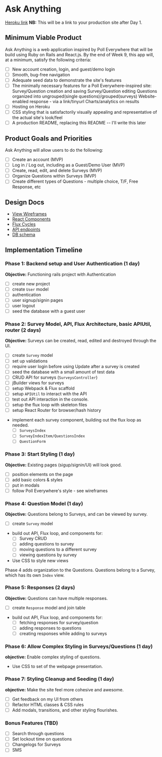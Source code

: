 # Ask Anything

[Heroku link][heroku] **NB:** This will be a link to your production site after Day 1.

[heroku]: http://www.herokuapp.com

## Minimum Viable Product

Ask Anything is a web application inspired by Poll Everywhere that will be build using Ruby on Rails and React.js.  By the end of Week 9, this app will, at a minimum, satisfy the following criteria:

- [ ] New account creation, login, and guest/demo login
- [ ] Smooth, bug-free navigation
- [ ] Adequate seed data to demonstrate the site's features
- [ ] The minimally necessary features for a Poll Everywhere-inspired site:
            Survey/Question creation and saving
            Survey/Question editing
            Questions organized into ungrouped(single questions)/grouped(surveys)
            Website-enabled response - via a link/tinyurl
            Charts/analytics on results
- [ ] Hosting on Heroku
- [ ] CSS styling that is satisfactorily visually appealing and representative of the actual site's look/feel
- [ ] A production README, replacing this README -- I'll write this later

## Product Goals and Priorities

Ask Anything will allow users to do the following:

- [ ] Create an account (MVP)
- [ ] Log in / Log out, including as a Guest/Demo User (MVP)
- [ ] Create, read, edit, and delete Surveys (MVP)
- [ ] Organize Questions within Surveys (MVP)
- [ ] Create different types of Questions - multiple choice, T/F, Free Response, etc

## Design Docs
* [View Wireframes][views]
* [React Components][components]
* [Flux Cycles][flux-cycles]
* [API endpoints][api-endpoints]
* [DB schema][schema]

[views]: ./docs/views.md
[components]: ./docs/components.md
[flux-cycles]: ./docs/flux-cycles.md
[api-endpoints]: ./docs/api-endpoints.md
[schema]: ./docs/schema.md

## Implementation Timeline

### Phase 1: Backend setup and User Authentication (1 day)

**Objective:** Functioning rails project with Authentication

- [ ] create new project
- [ ] create `User` model
- [ ] authentication
- [ ] user signup/signin pages
- [ ] user logout
- [ ] seed the database with a guest user

### Phase 2: Survey Model, API, Flux Architecture, basic APIUtil, router (2 days)

**Objective:** Surveys can be created, read, edited and destroyed through
the UI.

- [ ] create `Survey` model
- [ ] set up validations
- [ ] require user login before using Update after a survey is created
- [ ] seed the database with a small amount of test data
- [ ] CRUD API for surveys (`SurveysController`)
- [ ] jBuilder views for surveys
- [ ] setup Webpack & Flux scaffold
- [ ] setup `APIUtil` to interact with the API
- [ ] test out API interaction in the console.
- [ ] setup the flux loop with skeleton files
- [ ] setup React Router for browser/hash history
- implement each survey component, building out the flux loop as needed.
  - [ ] `SurveysIndex`
  - [ ] `SurveyIndexItem/QuestionsIndex`
  - [ ] `QuestionForm`

### Phase 3: Start Styling (1 day)

**Objective:** Existing pages (sigup/signin/UI) will look good.

- [ ] position elements on the page
- [ ] add basic colors & styles
- [ ] put in modals
- [ ] follow Poll Everywhere's style - see wireframes

### Phase 4: Question Model (1 day)

**Objective:** Questions belong to Surveys, and can be viewed by survey.

- [ ] create `Survey` model
- build out API, Flux loop, and components for:
  - [ ] Survey CRUD
  - [ ] adding questions to survey
  - [ ] moving questions to a different survey
  - [ ] viewing questions by survey
- Use CSS to style new views

Phase 4 adds organization to the Questions. Questions belong to a Survey, which has its own `Index` view.

### Phase 5: Responses (2 days)

**Objective:** Questions can have multiple responses.

- [ ] create `Response` model and join table
- build out API, Flux loop, and components for:
  - [ ] fetching responses for survey/question
  - [ ] adding responses to questions
  - [ ] creating responses while adding to surveys

### Phase 6: Allow Complex Styling in Surveys/Questions (1 day)

**objective:** Enable complex styling of questions.

- Use CSS to set of the webpage presentation.

### Phase 7: Styling Cleanup and Seeding (1 day)

**objective:** Make the site feel more cohesive and awesome.

- [ ] Get feedback on my UI from others
- [ ] Refactor HTML classes & CSS rules
- [ ] Add modals, transitions, and other styling flourishes.

### Bonus Features (TBD)
- [ ] Search through questions
- [ ] Set lockout time on questions
- [ ] Changelogs for Surveys
- [ ] SMS

[phase-one]: ./docs/phases/phase1.md
[phase-two]: ./docs/phases/phase2.md
[phase-three]: ./docs/phases/phase3.md
[phase-four]: ./docs/phases/phase4.md
[phase-five]: ./docs/phases/phase5.md
[phase-five]: ./docs/phases/phase6.md
[phase-five]: ./docs/phases/phase7.md
